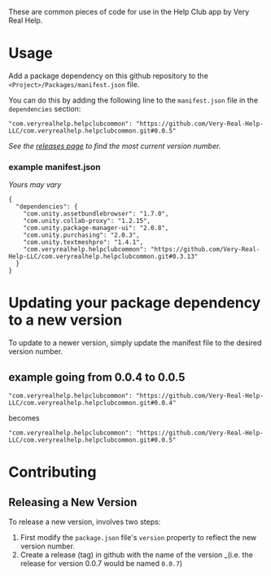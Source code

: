 These are common pieces of code for use in the Help Club app by Very Real Help.

# Usage

Add a package dependency on this github repository to the `<Project>/Packages/manifest.json` file.

You can do this by adding the following line to the `manifest.json` file in the `dependencies` section:

```"com.veryrealhelp.helpclubcommon": "https://github.com/Very-Real-Help-LLC/com.veryrealhelp.helpclubcommon.git#0.0.5"```

_See the [releases page](https://github.com/Very-Real-Help-LLC/com.veryrealhelp.helpclubcommon/releases) to find the most current version number._

### example manifest.json
_Yours may vary_
```
{
  "dependencies": {
    "com.unity.assetbundlebrowser": "1.7.0",
    "com.unity.collab-proxy": "1.2.15",
    "com.unity.package-manager-ui": "2.0.8",
    "com.unity.purchasing": "2.0.3",
    "com.unity.textmeshpro": "1.4.1",
    "com.veryrealhelp.helpclubcommon": "https://github.com/Very-Real-Help-LLC/com.veryrealhelp.helpclubcommon.git#0.3.13"
  }
}
```

# Updating your package dependency to a new version

To update to a newer version, simply update the manifest file to the desired version number.

## example going from 0.0.4 to 0.0.5

```"com.veryrealhelp.helpclubcommon": "https://github.com/Very-Real-Help-LLC/com.veryrealhelp.helpclubcommon.git#0.0.4"```

becomes

```"com.veryrealhelp.helpclubcommon": "https://github.com/Very-Real-Help-LLC/com.veryrealhelp.helpclubcommon.git#0.0.5"```

# Contributing

## Releasing a New Version

To release a new version, involves two steps:

1. First modify the `package.json` file's `version` property to reflect the new version number.
2. Create a release (tag) in github with the name of the version _(i.e. the release for version 0.0.7 would be named `0.0.7`)
